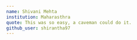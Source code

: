 ```yaml
---
name: Shivani Mehta
institution: Maharasthra 
quote: This was so easy, a caveman could do it.
github_user: shirantha97
---
```

